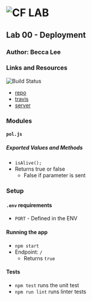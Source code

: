 ![CF](http://i.imgur.com/7v5ASc8.png) LAB
=================================================

## Lab 00 - Deployment

### Author: Becca Lee

### Links and Resources

![Build Status](https://www.travis-ci.com/beccalee123/00-deployment.svg?branch=master)
* [repo](https://github.com/beccalee123/00-deployment)
* [travis](https://www.travis-ci.com/beccalee123/00-deployment) 
* [server](https://dashboard.heroku.com/apps/becca-00-deployment)

### Modules
#### `pol.js`
##### Exported Values and Methods
* `isAlive();`
* Returns true or false
  * False if parameter is sent

### Setup
#### `.env` requirements
* `PORT` - Defined in the ENV


#### Running the app
* `npm start`
* Endpoint: `/`
  * Returns `true`

#### Tests
* `npm test` runs the unit test
* `npm run lint` runs linter tests
